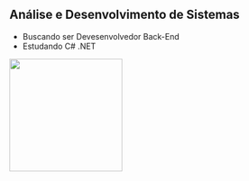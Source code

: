 Análise e Desenvolvimento de Sistemas
-
- Buscando ser Devesenvolvedor Back-End
- Estudando C# .NET

<a href="https://github.com/SamCampel/convoychat">
  <img height=200 align="center" src="https://github-readme-stats.vercel.app/api/top-langs?username=SamCampel&layout=compact&langs_count=8&card_width=320" />
</a>


